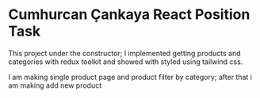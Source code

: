 # Cumhurcan Çankaya React Position Task

This project under the constructor; I implemented getting products and categories with redux toolkit and showed with styled using tailwind css.

I am making single product page and product filter by category; after that i am making add new product
